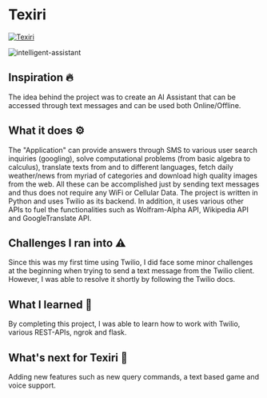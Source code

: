 # Texiri

[![Texiri](https://user-images.githubusercontent.com/67729867/149855385-7e9981fc-e923-4183-9938-918706f568c4.JPG)](https://youtu.be/_D6587-r6NA "Texiri Demo")

![intelligent-assistant](https://user-images.githubusercontent.com/67729867/147402490-0579e40c-a9b6-4ce4-8496-1de3bcf92950.png)


## Inspiration 🔥 
The idea behind the project was to create an AI Assistant that can be accessed through text messages and can be used both Online/Offline.

## What it does ⚙️
The "Application" can provide answers through SMS to various user search inquiries (googling), solve  computational problems (from basic algebra to calculus), translate texts from and to different languages, fetch daily weather/news from myriad of categories and download high quality images from the web. All these can be accomplished just by sending text messages and thus does not require any WiFi or Cellular Data. The project is written in Python and uses Twilio as its backend. In addition, it uses various other APIs to fuel the functionalities such as Wolfram-Alpha API, Wikipedia API and GoogleTranslate API.

## Challenges I ran into ⚠️
Since this was my first time using Twilio, I did face some minor challenges at the beginning when trying to send a text message from the Twilio client. However, I was able to resolve it shortly by following the Twilio docs.

## What I learned 📖
By completing this project, I was able to learn how to work with Twilio, various REST-APIs, ngrok and flask.

## What's next for Texiri 🤔
Adding new features such as new query commands, a text based game and voice support. 
